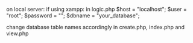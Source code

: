 on local server:
    if using xampp:
        in logic.php
        $host = "localhost";
        $user = "root";
        $password = "";
        $dbname = "your_database"; 

change database table names accordingly in create.php, index.php and view.php